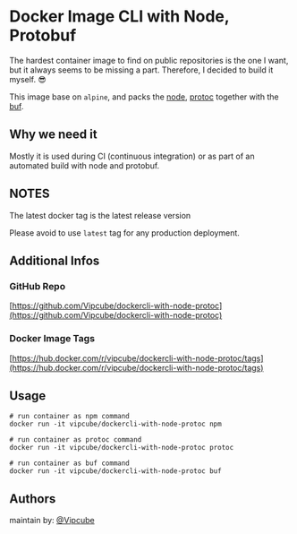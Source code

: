 # Docker Image CLI with Node, Protobuf

The hardest container image to find on public repositories is the one I want, but it always seems to be missing a part.
Therefore, I decided to build it myself. :sunglasses:

This image base on `alpine`, and packs the [node](https://nodejs.org/en/), [protoc](https://github.com/protocolbuffers/protobuf) together with the [buf](https://buf.build/).

## Why we need it

Mostly it is used during CI (continuous integration) or as part of an automated build with node and protobuf.

## NOTES

The latest docker tag is the latest release version

Please avoid to use `latest` tag for any production deployment.

## Additional Infos

### GitHub Repo

[https://github.com/Vipcube/dockercli-with-node-protoc](https://github.com/Vipcube/dockercli-with-node-protoc)

### Docker Image Tags

[https://hub.docker.com/r/vipcube/dockercli-with-node-protoc/tags](https://hub.docker.com/r/vipcube/dockercli-with-node-protoc/tags)

## Usage

```shell
# run container as npm command
docker run -it vipcube/dockercli-with-node-protoc npm

# run container as protoc command
docker run -it vipcube/dockercli-with-node-protoc protoc

# run container as buf command
docker run -it vipcube/dockercli-with-node-protoc buf
```

## Authors

maintain by: [@Vipcube](https://github.com/Vipcube)

